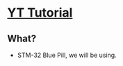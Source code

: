 # [YT Tutorial](https://www.youtube.com/watch?v=aVUqaB0IMh4&list=PLXSyc11qLa1b9VA7nw8-DiLRXVhZ2iUN2&index=5)
## What?
- STM-32 Blue Pill, we will be using.
